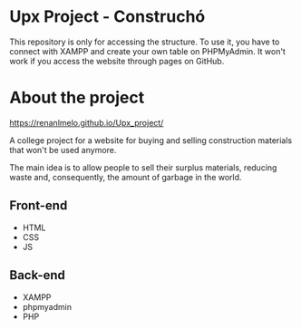 # Upx Project - Construchó 

This repository is only for accessing the structure. To use it, you have to connect with XAMPP and create your own table on PHPMyAdmin. It won't work if you access the website through pages on GitHub.

# About the project
https://renanlmelo.github.io/Upx_project/

A college project for a website for buying and selling construction materials that won't be used anymore. 

The main idea is to allow people to sell their surplus materials, reducing waste and, consequently, the amount of garbage in the world.

## Front-end
- HTML
- CSS
- JS

## Back-end
- XAMPP
- phpmyadmin
- PHP


